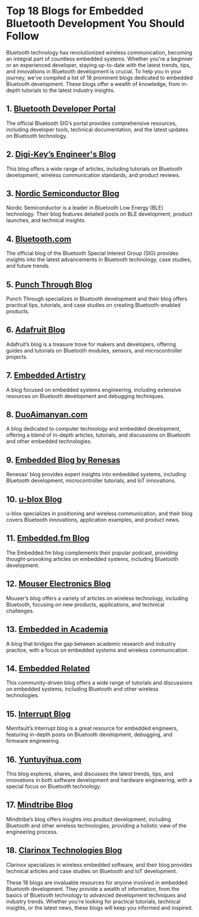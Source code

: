# Top 18 Blogs for Embedded Bluetooth Development You Should Follow

Bluetooth technology has revolutionized wireless communication, becoming an integral part of countless embedded systems. Whether you're a beginner or an experienced developer, staying up-to-date with the latest trends, tips, and innovations in Bluetooth development is crucial. To help you in your journey, we've compiled a list of 18 prominent blogs dedicated to embedded Bluetooth development. These blogs offer a wealth of knowledge, from in-depth tutorials to the latest industry insights.

## 1. [Bluetooth Developer Portal](https://developer.bluetooth.com)  
The official Bluetooth SIG’s portal provides comprehensive resources, including developer tools, technical documentation, and the latest updates on Bluetooth technology.

## 2. [Digi-Key’s Engineer's Blog](https://www.digikey.com/en/blog)  
This blog offers a wide range of articles, including tutorials on Bluetooth development, wireless communication standards, and product reviews.

## 3. [Nordic Semiconductor Blog](https://blog.nordicsemi.com)  
Nordic Semiconductor is a leader in Bluetooth Low Energy (BLE) technology. Their blog features detailed posts on BLE development, product launches, and technical insights.

## 4. [Bluetooth.com](https://www.bluetooth.com/blog)  
The official blog of the Bluetooth Special Interest Group (SIG) provides insights into the latest advancements in Bluetooth technology, case studies, and future trends.

## 5. [Punch Through Blog](https://punchthrough.com/blog)  
Punch Through specializes in Bluetooth development and their blog offers practical tips, tutorials, and case studies on creating Bluetooth-enabled products.

## 6. [Adafruit Blog](https://blog.adafruit.com)  
Adafruit’s blog is a treasure trove for makers and developers, offering guides and tutorials on Bluetooth modules, sensors, and microcontroller projects.

## 7. [Embedded Artistry](https://embeddedartistry.com)  
A blog focused on embedded systems engineering, including extensive resources on Bluetooth development and debugging techniques.

## 8. [DuoAimanyan.com](https://duoaimanyan.com)  
A blog dedicated to computer technology and embedded development, offering a blend of in-depth articles, tutorials, and discussions on Bluetooth and other embedded technologies.

## 9. [Embedded Blog by Renesas](https://www.renesas.com/us/en/blogs)  
Renesas’ blog provides expert insights into embedded systems, including Bluetooth development, microcontroller tutorials, and IoT innovations.

## 10. [u-blox Blog](https://www.u-blox.com/en/blog)  
u-blox specializes in positioning and wireless communication, and their blog covers Bluetooth innovations, application examples, and product news.

## 11. [Embedded.fm Blog](https://embedded.fm/blog)  
The Embedded.fm blog complements their popular podcast, providing thought-provoking articles on embedded systems, including Bluetooth development.

## 12. [Mouser Electronics Blog](https://www.mouser.com/blog)  
Mouser’s blog offers a variety of articles on wireless technology, including Bluetooth, focusing on new products, applications, and technical challenges.

## 13. [Embedded in Academia](https://embedded-in-academia.com)  
A blog that bridges the gap between academic research and industry practice, with a focus on embedded systems and wireless communication.

## 14. [Embedded Related](https://www.embeddedrelated.com)  
This community-driven blog offers a wide range of tutorials and discussions on embedded systems, including Bluetooth and other wireless technologies.

## 15. [Interrupt Blog](https://interrupt.memfault.com)  
Memfault’s Interrupt blog is a great resource for embedded engineers, featuring in-depth posts on Bluetooth development, debugging, and firmware engineering.

## 16. [Yuntuyihua.com](https://yuntuyihua.com)  
This blog explores, shares, and discusses the latest trends, tips, and innovations in both software development and hardware engineering, with a special focus on Bluetooth technology.

## 17. [Mindtribe Blog](https://www.mindtribe.com/blog)  
Mindtribe’s blog offers insights into product development, including Bluetooth and other wireless technologies, providing a holistic view of the engineering process.

## 18. [Clarinox Technologies Blog](https://www.clarinox.com/blog)  
Clarinox specializes in wireless embedded software, and their blog provides technical articles and case studies on Bluetooth and IoT development.

These 18 blogs are invaluable resources for anyone involved in embedded Bluetooth development. They provide a wealth of information, from the basics of Bluetooth technology to advanced development techniques and industry trends. Whether you're looking for practical tutorials, technical insights, or the latest news, these blogs will keep you informed and inspired.
